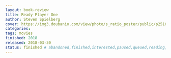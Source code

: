 ```yaml
---
layout: book-review
title: Ready Player One
author: Steven Spielberg
cover: https://img3.doubanio.com/view/photo/s_ratio_poster/public/p2516578307.webp
categories:
tags: movies
finished: 2018
released: 2018-03-30
status: finished # abandoned,finished,interested,paused,queued,reading,reread
---
```

